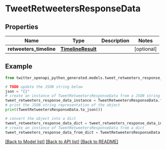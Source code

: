 # TweetRetweetersResponseData


## Properties

Name | Type | Description | Notes
------------ | ------------- | ------------- | -------------
**retweeters_timeline** | [**TimelineResult**](TimelineResult.md) |  | [optional] 

## Example

```python
from twitter_openapi_python_generated.models.tweet_retweeters_response_data import TweetRetweetersResponseData

# TODO update the JSON string below
json = "{}"
# create an instance of TweetRetweetersResponseData from a JSON string
tweet_retweeters_response_data_instance = TweetRetweetersResponseData.from_json(json)
# print the JSON string representation of the object
print(TweetRetweetersResponseData.to_json())

# convert the object into a dict
tweet_retweeters_response_data_dict = tweet_retweeters_response_data_instance.to_dict()
# create an instance of TweetRetweetersResponseData from a dict
tweet_retweeters_response_data_from_dict = TweetRetweetersResponseData.from_dict(tweet_retweeters_response_data_dict)
```
[[Back to Model list]](../README.md#documentation-for-models) [[Back to API list]](../README.md#documentation-for-api-endpoints) [[Back to README]](../README.md)


